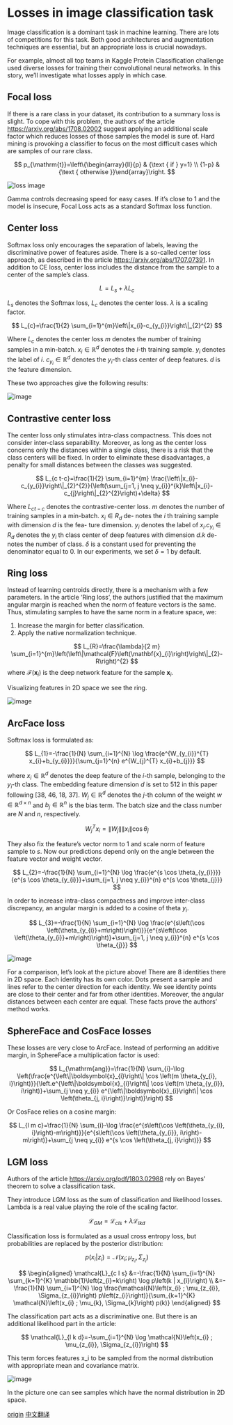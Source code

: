 # Losses in image classification task

Image classification is a dominant task in machine learning. There are lots of competitions for this task. Both good architectures and augmentation techniques are essential, but an appropriate loss is crucial nowadays.

For example, almost all top teams in Kaggle Protein Classification challenge used diverse losses for training their convolutional neural networks.
In this story, we’ll investigate what losses apply in which case.

## Focal loss

If there is a rare class in your dataset, its contribution to a summary loss is slight. To cope with this problem, the authors of the article <https://arxiv.org/abs/1708.02002> suggest applying an additional scale factor which reduces losses of those samples the model is sure of. Hard mining is provoking a classifier to focus on the most difficult cases which are samples of our rare class.


$$
p_{\mathrm{t}}=\left\{\begin{array}{ll}{p} & {\text { if } y=1} \\ {1-p} & {\text { otherwise }}\end{array}\right.
$$

<!-- ![][1] -->

![loss image][2]

Gamma controls decreasing speed for easy cases. If it’s close to 1 and the model is insecure, Focal Loss acts as a standard Softmax loss function.

## Center loss

Softmax loss only encourages the separation of labels, leaving the discriminative power of features aside. There is a so-called center loss approach, as described in the article <https://arxiv.org/abs/1707.07391>. In addition to CE loss, center loss includes the distance from the sample to a center of the sample’s class.


$$
L=L_{s}+\lambda L_{c}
$$

$L_s$ denotes the Softmax loss, $L_c$ denotes the center loss. $\lambda$ is a scaling factor.

$$
L_{c}=\frac{1}{2} \sum_{i=1}^{m}\left\|x_{i}-c_{y_{i}}\right\|_{2}^{2}
$$

<!-- ![][3] -->

<!-- ![][4] -->

Where $L_c$ denotes the center loss $m$ denotes the number of training samples in a min-batch. $x_i \in \mathbb{R}^{d}$ denotes the $i$-th training sample. $y_i$ denotes the label of $i$. $c_{y_i} \in \mathbb{R}^{d}$ denotes the $y_i$-th class center of deep features. $d$ is the feature dimension.

These two approaches give the following results:

![image][5]

## Contrastive center loss

The center loss only stimulates intra-class compactness. This does not consider inter-class separability. Moreover, as long as the center loss concerns only the distances within a single class, there is a risk that the class centers will be fixed. In order to eliminate these disadvantages, a penalty for small distances between the classes was suggested.

$$
L_{c t-c}=\frac{1}{2} \sum_{i=1}^{m} \frac{\left\|x_{i}-c_{y_{i}}\right\|_{2}^{2}}{\left(\sum_{j=1, j \neq y_{i}}^{k}\left\|x_{i}-c_{j}\right\|_{2}^{2}\right)+\delta}
$$ 

Where $L_{c t-c}$ denotes the contrastive-center loss. $m$ denotes
the number of training samples in a min-batch. $x_{i} \in R_{d}$ de-
notes the $i$ th training sample with dimension $d$ is the fea-
ture dimension. $y_{i}$ denotes the label of $x_{i} . c_{y_{i}} \in R_{d}$ denotes
the $y_{i}$ th class center of deep features with dimension $d . k$ de-
notes the number of class. $\delta$ is a constant used for preventing
the denominator equal to $0 .$ In our experiments, we set $\delta=1$
by default.

<!-- ![][6] -->

<!-- ![image][7] -->

## Ring loss

Instead of learning centroids directly, there is a mechanism with a few parameters. In the article ‘Ring loss’, the authors justified that the maximum angular margin is reached when the norm of feature vectors is the same. Thus, stimulating samples to have the same norm in a feature space, we:

1. Increase the margin for better classification.
2. Apply the native normalization technique.

$$
L_{R}=\frac{\lambda}{2 m} \sum_{i=1}^{m}\left(\left\|\mathcal{F}\left(\mathbf{x}_{i}\right)\right\|_{2}-R\right)^{2}
$$
where $\mathcal{F}\left(\mathbf{x}_{i}\right)$ is the deep network feature for the sample $\mathbf{x}_{i}$.

Visualizing features in 2D space we see the ring.

![image][9]

## ArcFace loss

Softmax loss is formulated as:

$$
L_{1}=-\frac{1}{N} \sum_{i=1}^{N} \log \frac{e^{W_{y_{i}}^{T} x_{i}+b_{y_{i}}}}{\sum_{j=1}^{n} e^{W_{j}^{T} x_{i}+b_{j}}}
$$


where $x_i \in \mathbb{R}^{d}$ denotes the deep feature of the $i$-th sample, belonging to the $y_i$-th class. The embedding feature dimension $d$ is set to 512 in this paper following [38, 46, 18, 37]. $W_j \in \mathbb{R}^{d}$ denotes the $j$-th column of the weight $w \in \mathbb{R}^{d \times n}$ and $b_{j} \in \mathbb{R}^{n}$ is the bias term. The batch size and the class number are $N$ and $n$, respectively.

$$
W_{j}^{T} x_{i}=\left\|W_{j}\right\|\left\|x_{i}\right\| \cos \theta_{j}
$$

They also fix the feature’s vector norm to 1 and scale norm of feature sample to $s$. Now our predictions depend only on the angle between the feature vector and weight vector.

$$
L_{2}=-\frac{1}{N} \sum_{i=1}^{N} \log \frac{e^{s \cos \theta_{y_{i}}}}{e^{s \cos \theta_{y_{i}}}+\sum_{j=1, j \neq y_{i}}^{n} e^{s \cos \theta_{j}}}
$$

In order to increase intra-class compactness and improve inter-class discrepancy, an angular margin is added to a cosine of theta $y_i$.

$$
L_{3}=-\frac{1}{N} \sum_{i=1}^{N} \log \frac{e^{s\left(\cos \left(\theta_{y_{i}}+m\right)\right)}}{e^{s\left(\cos \left(\theta_{y_{i}}+m\right)\right)}+\sum_{j=1, j \neq y_{i}}^{n} e^{s \cos \theta_{j}}}
$$

![image][14]

For a comparison, let’s look at the picture above! There are 8 identities there in 2D space. Each identity has its own color. Dots present a sample and lines refer to the center direction for each identity. We see identity points are close to their center and far from other identities. Moreover, the angular distances between each center are equal. These facts prove the authors’ method works.

## SphereFace and CosFace losses

These losses are very close to ArcFace. Instead of performing an additive margin, in SphereFace a multiplication factor is used:

$$
L_{\mathrm{ang}}=\frac{1}{N} \sum_{i}-\log \left(\frac{e^{\left\|\boldsymbol{x}_{i}\right\| \cos \left(m \theta_{y_{i}, i}\right)}}{\left.e^{\left\|\boldsymbol{x}_{i}\right\| \cos \left(m \theta_{y_{i}}, i\right)}+\sum_{j \neq y_{i}} e^{\left\|\boldsymbol{x}_{i}\right\| \cos \left(\theta_{j, i}\right)}\right)}\right)
$$

Or CosFace relies on a cosine margin:

$$
L_{l m c}=\frac{1}{N} \sum_{i}-\log \frac{e^{s\left(\cos \left(\theta_{y_{i}, i}\right)-m\right)}}{e^{s\left(\cos \left(\theta_{y_{i}}, i\right)-m\right)}+\sum_{j \neq y_{i}} e^{s \cos \left(\theta_{j, i}\right)}}
$$

## LGM loss

Authors of the article <https://arxiv.org/pdf/1803.02988> rely on Bayes’ theorem to solve a classification task.

They introduce LGM loss as the sum of classification and likelihood losses. Lambda is a real value playing the role of the scaling factor.

$$
\mathcal{L}_{G M}=\mathcal{L}_{c l s}+\lambda \mathcal{L}_{l k d}
$$

Classification loss is formulated as a usual cross entropy loss, but probabilities are replaced by the posterior distribution:

$$
p\left(x_{i} | z_{i}\right)=\mathcal{N}\left(x_{i} ; \mu_{z_{i}}, \Sigma_{z_{i}}\right)
$$

$$
\begin{aligned} \mathcal{L}_{c l s} &=-\frac{1}{N} \sum_{i=1}^{N} \sum_{k=1}^{K} \mathbb{1}\left(z_{i}=k\right) \log p\left(k | x_{i}\right) \\ &=-\frac{1}{N} \sum_{i=1}^{N} \log \frac{\mathcal{N}\left(x_{i} ; \mu_{z_{i}}, \Sigma_{z_{i}}\right) p\left(z_{i}\right)}{\sum_{k=1}^{K} \mathcal{N}\left(x_{i} ; \mu_{k}, \Sigma_{k}\right) p(k)} \end{aligned}
$$

The classification part acts as a discriminative one. But there is an additional likelihood part in the article:

$$
\mathcal{L}_{l k d}=-\sum_{i=1}^{N} \log \mathcal{N}\left(x_{i} ; \mu_{z_{i}}, \Sigma_{z_{i}}\right)
$$

This term forces features x_i to be sampled from the normal distribution with appropriate mean and covariance matrix.

![image][21]

In the picture one can see samples which have the normal distribution in 2D space.

[origin][22]
[中文翻译][23]


[1]:https://raw.githubusercontent.com/FLHonker/Losses-in-image-classification-task/master/images/1_focal_loss.png
[2]:https://raw.githubusercontent.com/FLHonker/Losses-in-image-classification-task/master/images/2_focal_loss.png
[3]:https://raw.githubusercontent.com/FLHonker/Losses-in-image-classification-task/master/images/3_center_loss.png
[4]:https://raw.githubusercontent.com/FLHonker/Losses-in-image-classification-task/master/images/4_center_loss.png
[5]:https://raw.githubusercontent.com/FLHonker/Losses-in-image-classification-task/master/images/5_center_loss.png
[6]:https://raw.githubusercontent.com/FLHonker/Losses-in-image-classification-task/master/images/6_Contrastive_center_loss.png
[7]:https://raw.githubusercontent.com/FLHonker/Losses-in-image-classification-task/master/images/7_Contrastive_center_loss.png
[8]:https://raw.githubusercontent.com/FLHonker/Losses-in-image-classification-task/master/images/8_Ring_loss.png
[9]:https://raw.githubusercontent.com/FLHonker/Losses-in-image-classification-task/master/images/9_Ring_loss.png
[10]:https://raw.githubusercontent.com/FLHonker/Losses-in-image-classification-task/master/images/10_ArcFace_loss.png
[11]:https://raw.githubusercontent.com/FLHonker/Losses-in-image-classification-task/master/images/11_ArcFace_loss.png
[12]:https://raw.githubusercontent.com/FLHonker/Losses-in-image-classification-task/master/images/12_ArcFace_loss.png
[13]:https://raw.githubusercontent.com/FLHonker/Losses-in-image-classification-task/master/images/13_ArcFace_loss.png
[14]:https://raw.githubusercontent.com/FLHonker/Losses-in-image-classification-task/master/images/14_ArcFace_loss.png
[15]:https://raw.githubusercontent.com/FLHonker/Losses-in-image-classification-task/master/images/15_SphereFace_loss.png
[16]:https://raw.githubusercontent.com/FLHonker/Losses-in-image-classification-task/master/images/16_CosFace_loss.png
[17]:https://raw.githubusercontent.com/FLHonker/Losses-in-image-classification-task/master/images/17_LGM_loss.png
[18]:https://raw.githubusercontent.com/FLHonker/Losses-in-image-classification-task/master/images/18_LGM_loss.png
[19]:https://raw.githubusercontent.com/FLHonker/Losses-in-image-classification-task/master/images/19_LGM_loss.png
[20]:https://raw.githubusercontent.com/FLHonker/Losses-in-image-classification-task/master/images/20_LGM_loss.png
[21]:https://raw.githubusercontent.com/FLHonker/Losses-in-image-classification-task/master/images/21_LGM_loss.png
[22]:https://medium.com/@lightsanweb/losses-in-image-classification-task-7401a8348927
[23]:https://mp.weixin.qq.com/s?__biz=MzU1NTUxNTM0Mg==&mid=2247492363&idx=3&sn=fbe4ef00893fab25759ef5d86346ab32&chksm=fbd18faacca606bcb7a4f0ed64efbd51407f6dd7350b2a65ae9dcc0458640dcb371d48f26413&scene=0&xtrack=1&key=bb4b4ce80aa09f92450c41d042c395a18b35a6158d0f8c49b636c7f5dd8a00c48ebd408a929b5a032ff14b80e34619998675873fb424ee2ce3ac875e60234595874fa6ff51f7a84adaa46e0ef485526b&ascene=14&uin=MTg2OTc4MzEzMg%3D%3D&devicetype=Windows+10&version=62070158&lang=zh_CN&pass_ticket=v4fZdWSDenIAdZMKrTiFXWdMfja83b4w%2F9lulM0CoeWjRfUYHUE1pXypvJb5LC3P